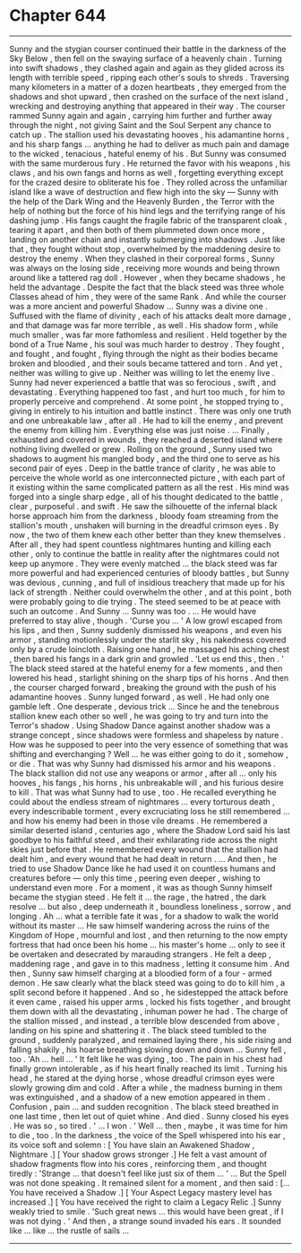 
# Chapter 644


---

Sunny and the stygian courser continued their battle in the darkness of the Sky Below , then fell on the swaying surface of a heavenly chain . Turning into swift shadows , they clashed again and again as they glided across its length with terrible speed , ripping each other's souls to shreds .
Traversing many kilometers in a matter of a dozen heartbeats , they emerged from the shadows and shot upward , then crashed on the surface of the next island , wrecking and destroying anything that appeared in their way .
The courser rammed Sunny again and again , carrying him further and further away through the night , not giving Saint and the Soul Serpent any chance to catch up . The stallion used his devastating hooves , his adamantine horns , and his sharp fangs … anything he had to deliver as much pain and damage to the wicked , tenacious , hateful enemy of his .
But Sunny was consumed with the same murderous fury . He returned the favor with his weapons , his claws , and his own fangs and horns as well , forgetting everything except for the crazed desire to obliterate his foe .
They rolled across the unfamiliar island like a wave of destruction and flew high into the sky — Sunny with the help of the Dark Wing and the Heavenly Burden , the Terror with the help of nothing but the force of his hind legs and the terrifying range of his dashing jump .
His fangs caught the fragile fabric of the transparent cloak , tearing it apart , and then both of them plummeted down once more , landing on another chain and instantly submerging into shadows .
Just like that , they fought without stop , overwhelmed by the maddening desire to destroy the enemy . When they clashed in their corporeal forms , Sunny was always on the losing side , receiving more wounds and being thrown around like a tattered rag doll .
However , when they became shadows , he held the advantage . Despite the fact that the black steed was three whole Classes ahead of him , they were of the same Rank . And while the courser was a more ancient and powerful Shadow …
Sunny was a divine one .
Suffused with the flame of divinity , each of his attacks dealt more damage , and that damage was far more terrible , as well . His shadow form , while much smaller , was far more fathomless and resilient . Held together by the bond of a True Name , his soul was much harder to destroy .
They fought , and fought , and fought , flying through the night as their bodies became broken and bloodied , and their souls became tattered and torn .
And yet , neither was willing to give up . Neither was willing to let the enemy live .
Sunny had never experienced a battle that was so ferocious , swift , and devastating . Everything happened too fast , and hurt too much , for him to properly perceive and comprehend . At some point , he stopped trying to , giving in entirely to his intuition and battle instinct .
There was only one truth and one unbreakable law , after all .
He had to kill the enemy , and prevent the enemy from killing him .
Everything else was just noise .
… Finally , exhausted and covered in wounds , they reached a deserted island where nothing living dwelled or grew . Rolling on the ground , Sunny used two shadows to augment his mangled body , and the third one to serve as his second pair of eyes .
Deep in the battle trance of clarity , he was able to perceive the whole world as one interconnected picture , with each part of it existing within the same complicated pattern as all the rest . His mind was forged into a single sharp edge , all of his thought dedicated to the battle , clear , purposeful . and swift .
He saw the silhouette of the infernal black horse approach him from the darkness , bloody foam streaming from the stallion's mouth , unshaken will burning in the dreadful crimson eyes .
By now , the two of them knew each other better than they knew themselves . After all , they had spent countless nightmares hunting and killing each other , only to continue the battle in reality after the nightmares could not keep up anymore .
They were evenly matched … the black steed was far more powerful and had experienced centuries of bloody battles , but Sunny was devious , cunning , and full of insidious treachery that made up for his lack of strength .
Neither could overwhelm the other , and at this point , both were probably going to die trying .
The steed seemed to be at peace with such an outcome . And Sunny ... Sunny was too .
… He would have preferred to stay alive , though .
'Curse you … '
A low growl escaped from his lips , and then , Sunny suddenly dismissed his weapons , and even his armor , standing motionlessly under the starlit sky , his nakedness covered only by a crude loincloth .
Raising one hand , he massaged his aching chest , then bared his fangs in a dark grin and growled .
'Let us end this , then . '
The black steed stared at the hateful enemy for a few moments , and then lowered his head , starlight shining on the sharp tips of his horns .
And then , the courser charged forward , breaking the ground with the push of his adamantine hooves .
Sunny lunged forward , as well .
He had only one gamble left . One desperate , devious trick …
Since he and the tenebrous stallion knew each other so well , he was going to try and turn into the Terror's shadow .
Using Shadow Dance against another shadow was a strange concept , since shadows were formless and shapeless by nature . How was he supposed to peer into the very essence of something that was shifting and everchanging ?
Well … he was either going to do it , somehow , or die .
That was why Sunny had dismissed his armor and his weapons . The black stallion did not use any weapons or armor , after all … only his hooves , his fangs , his horns , his unbreakable will , and his furious desire to kill .
That was what Sunny had to use , too .
He recalled everything he could about the endless stream of nightmares … every torturous death , every indescribable torment , every excruciating loss he still remembered … and how his enemy had been in those vile dreams .
He remembered a similar deserted island , centuries ago , where the Shadow Lord said his last goodbye to his faithful steed , and their exhilarating ride across the night skies just before that .
He remembered every wound that the stallion had dealt him , and every wound that he had dealt in return .
... And then , he tried to use Shadow Dance like he had used it on countless humans and creatures before — only this time , peering even deeper , wishing to understand even more .
For a moment , it was as though Sunny himself became the stygian steed .
He felt it … the rage , the hatred , the dark resolve … but also , deep underneath it , boundless loneliness , sorrow , and longing .
Ah … what a terrible fate it was , for a shadow to walk the world without its master …
He saw himself wandering across the ruins of the Kingdom of Hope , mournful and lost , and then returning to the now empty fortress that had once been his home … his master's home … only to see it be overtaken and desecrated by marauding strangers .
He felt a deep , maddening rage , and gave in to this madness , letting it consume him .
And then , Sunny saw himself charging at a bloodied form of a four - armed demon .
He saw clearly what the black steed was going to do to kill him , a split second before it happened .
And so , he sidestepped the attack before it even came , raised his upper arms , locked his fists together , and brought them down with all the devastating , inhuman power he had .
The charge of the stallion missed , and instead , a terrible blow descended from above , landing on his spine and shattering it .
The black steed tumbled to the ground , suddenly paralyzed , and remained laying there , his side rising and falling shakily , his hoarse breathing slowing down and down …
Sunny fell , too .
'Ah … hell … '
It felt like he was dying , too .
The pain in his chest had finally grown intolerable , as if his heart finally reached its limit .
Turning his head , he stared at the dying horse , whose dreadful crimson eyes were slowly growing dim and cold .
After a while , the madness burning in them was extinguished , and a shadow of a new emotion appeared in them .
Confusion , pain … and sudden recognition .
The black steed breathed in one last time , then let out of quiet whine .
And died .
Sunny closed his eyes .
He was so , so tired .
' ... I won . '
Well … then , maybe , it was time for him to die , too .
In the darkness , the voice of the Spell whispered into his ear , its voice soft and solemn :
[ You have slain an Awakened Shadow , Nightmare .]
[ Your shadow grows stronger .]
He felt a vast amount of shadow fragments flow into his cores , reinforcing them , and thought tiredly :
'Strange … that doesn't feel like just six of them … '
... But the Spell was not done speaking .
It remained silent for a moment , and then said :
[... You have received a Shadow .]
[ Your Aspect Legacy mastery level has increased .]
[ You have received the right to claim a Legacy Relic .]
Sunny weakly tried to smile .
'Such great news ... this would have been great , if I was not dying . '
And then , a strange sound invaded his ears . It sounded like ... like ... the rustle of sails ...

---

